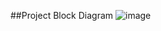 ##Project Block Diagram
![image](https://github.com/user-attachments/assets/8cb2e348-b971-4dd8-8178-3996b10f09f7)

